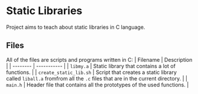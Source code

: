 # Static Libraries
Project aims to teach about static libraries in C language.

## Files
All of the files are scripts and programs written in C:
| Filename | Description |
| -------- | ----------- |
| `libmy.a` | Static library that contains a lot of functions. |
| `create_static_lib.sh` | Script that creates a static library called `liball.a` fromfrom all the `.c` files that are in the current directory. |
| `main.h` | Header file that contains all the prototypes of the used functions. |
